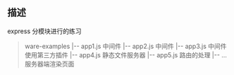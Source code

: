 ## 描述

express 分模块进行的练习
> ware-examples
  |-- app1.js 中间件
  |-- app2.js 中间件
  |-- app3.js 中间件使用第三方插件
  |-- app4.js 静态文件服务器
  |-- app5.js 路由的处理
  |-- ... 服务器端渲染页面
